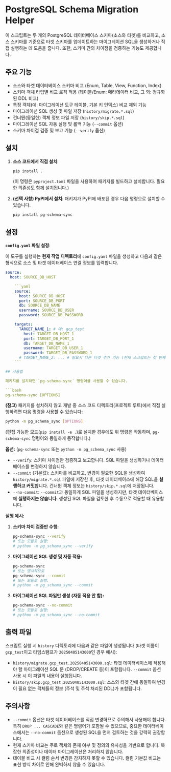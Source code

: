 # PostgreSQL Schema Migration Helper

이 스크립트는 두 개의 PostgreSQL 데이터베이스 스키마(소스와 타겟)를 비교하고, 소스 스키마를 기준으로 타겟 스키마를 업데이트하는 마이그레이션 SQL을 생성하거나 직접 실행하는 데 도움을 줍니다. 또한, 스키마 간의 차이점을 검증하는 기능도 제공합니다.

## 주요 기능

*   소스와 타겟 데이터베이스 스키마 비교 (Enum, Table, View, Function, Index)
*   스키마 객체 타입별 비교 로직 적용 (테이블/Enum: 메타데이터 비교, 그 외: 정규화된 DDL 비교)
*   특정 객체(예: 마이그레이션 도구 테이블, 기본 키 인덱스) 비교 제외 기능
*   마이그레이션 SQL 생성 및 파일 저장 (`history/migrate.*.sql`)
*   건너뛴(동일한) 객체 정보 파일 저장 (`history/skip.*.sql`)
*   마이그레이션 SQL 자동 실행 및 롤백 기능 (`--commit` 옵션)
*   스키마 차이점 검증 및 보고 기능 (`--verify` 옵션)

## 설치

1.  **소스 코드에서 직접 설치**:
    ```bash
    pip install .
    ```
    (이 명령은 `pyproject.toml` 파일을 사용하여 패키지를 빌드하고 설치합니다. 필요한 의존성도 함께 설치됩니다.)

2.  **(선택 사항) PyPI에서 설치**:
    패키지가 PyPI에 배포된 경우 다음 명령으로 설치할 수 있습니다.
    ```bash
    pip install pg-schema-sync
    ```

## 설정

**`config.yaml` 파일 설정**:

이 도구를 실행하는 **현재 작업 디렉토리**에 `config.yaml` 파일을 생성하고 다음과 같은 형식으로 소스 및 타겟 데이터베이스 연결 정보를 입력합니다.

```yaml
source:
  host: SOURCE_DB_HOST

    ```yaml
    source:
      host: SOURCE_DB_HOST
      port: SOURCE_DB_PORT
      db: SOURCE_DB_NAME
      username: SOURCE_DB_USER
      password: SOURCE_DB_PASSWORD

    targets:
      TARGET_NAME_1: # 예: gcp_test
        host: TARGET_DB_HOST_1
        port: TARGET_DB_PORT_1
        db: TARGET_DB_NAME_1
        username: TARGET_DB_USER_1
        password: TARGET_DB_PASSWORD_1
      # TARGET_NAME_2: ... # 필요시 다른 타겟 추가 가능 (현재 스크립트는 첫 번째 타겟만 사용)
    ```

## 사용법

패키지를 설치하면 `pg-schema-sync` 명령어를 사용할 수 있습니다.

```bash
pg-schema-sync [OPTIONS]
```

**(참고)** 패키지를 설치하지 않고 개발 중 소스 코드 디렉토리(프로젝트 루트)에서 직접 실행하려면 다음 명령을 사용할 수 있습니다:
```bash
python -m pg_schema_sync [OPTIONS]
```
(편집 가능한 모드(`pip install -e .`)로 설치한 경우에도 위 명령은 작동하며, `pg-schema-sync` 명령어와 동일하게 동작합니다.)


**옵션:** (`pg-schema-sync` 또는 `python -m pg_schema_sync` 사용)

*   `--verify`: 스키마 차이점만 검증하고 보고합니다. SQL 파일을 생성하거나 데이터베이스를 변경하지 않습니다.
*   `--commit` (기본값): 스키마를 비교하고, 변경이 필요한 SQL을 생성하여 `history/migrate.*.sql` 파일에 저장한 후, 타겟 데이터베이스에 해당 SQL을 **실행하고 커밋**합니다. 건너뛴 객체 정보는 `history/skip.*.sql`에 저장됩니다.
*   `--no-commit`: `--commit`과 동일하게 SQL 파일을 생성하지만, 타겟 데이터베이스에 **실행하지는 않습니다**. 생성된 SQL 파일을 검토한 후 수동으로 적용할 때 유용합니다.

**실행 예시:**

1.  **스키마 차이 검증만 수행:**
    ```bash
    pg-schema-sync --verify
    # 또는 모듈로 실행:
    # python -m pg_schema_sync --verify
    ```

2.  **마이그레이션 SQL 생성 및 자동 적용:**
    ```bash
    pg-schema-sync
    # 또는 명시적으로
    pg-schema-sync --commit
    # 또는 모듈로 실행:
    # python -m pg_schema_sync --commit
    ```

3.  **마이그레이션 SQL 파일만 생성 (자동 적용 안 함):**
    ```bash
    pg-schema-sync --no-commit
    # 또는 모듈로 실행:
    # python -m pg_schema_sync --no-commit
    ```

## 출력 파일

스크립트 실행 시 `history` 디렉토리에 다음과 같은 파일이 생성됩니다 (타겟 이름이 `gcp_test`이고 타임스탬프가 `20250405143000`인 경우 예시):

*   `history/migrate.gcp_test.20250405143000.sql`: 타겟 데이터베이스에 적용해야 할 마이그레이션 SQL 문 (DROP/CREATE 등)이 포함됩니다. `--commit` 옵션 사용 시 이 파일의 내용이 실행됩니다.
*   `history/skip.gcp_test.20250405143000.sql`: 소스와 타겟 간에 동일하여 변경이 필요 없는 객체들의 정보 (주석 및 주석 처리된 DDL)가 포함됩니다.

## 주의사항

*   `--commit` 옵션은 타겟 데이터베이스를 직접 변경하므로 주의해서 사용해야 합니다. 특히 `DROP ... CASCADE`와 같은 명령어가 포함될 수 있으므로, 중요한 데이터베이스에서는 `--no-commit` 옵션으로 생성된 SQL을 먼저 검토하는 것을 강력히 권장합니다.
*   현재 스키마 비교는 주로 객체의 존재 여부 및 정의의 유사성을 기반으로 합니다. 복잡한 의존성이나 데이터 마이그레이션은 처리하지 않습니다.
*   테이블 비교 시 컬럼 순서 변경은 감지하지 못할 수 있습니다. 컬럼 기본값 비교는 표현 방식 차이로 인해 완벽하지 않을 수 있습니다.
